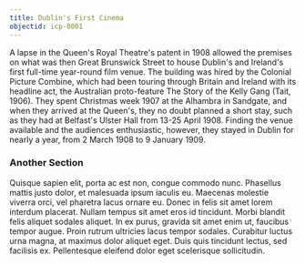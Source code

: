 ```yaml
---
title: Dublin's First Cinema
objectid: icp-0001
---
```


A lapse in the Queen's Royal Theatre's patent in 1908 allowed the premises on what was then Great Brunswick Street to house Dublin's and Ireland's first full-time year-round film venue. The building was hired by the Colonial Picture Combine, which had been touring through Britain and Ireland with its headline act, the Australian proto-feature The Story of the Kelly Gang (Tait, 1906). They spent Christmas week 1907 at the Alhambra in Sandgate, and when they arrived at the Queen's, they no doubt planned a short stay, such as they had at Belfast's Ulster Hall from 13-25 April 1908. Finding the venue available and the audiences enthusiastic, however, they stayed in Dublin for nearly a year, from 2 March 1908 to 9 January 1909. 

### Another Section

Quisque sapien elit, porta ac est non, congue commodo nunc. Phasellus mattis justo dolor, et malesuada ipsum iaculis eu. Maecenas molestie viverra orci, vel pharetra lacus ornare eu. Donec in felis sit amet lorem interdum placerat. Nullam tempus sit amet eros id tincidunt. Morbi blandit felis aliquet sodales aliquet. In ex purus, gravida sit amet enim ut, faucibus tempor augue. Proin rutrum ultricies lacus tempor sodales. Curabitur luctus urna magna, at maximus dolor aliquet eget. Duis quis tincidunt lectus, sed facilisis ex. Pellentesque eleifend dolor eget scelerisque sollicitudin. 
